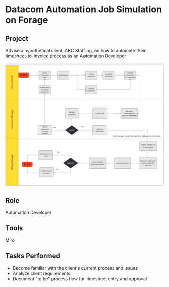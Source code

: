 # Datacom Automation Job Simulation on Forage 

## Project
Advise a hypothetical client, ABC Staffing, on how to automate their timesheet-to-invoice process as an Automation Developer

![Process Flow](https://github.com/Sarah269/bug-free-eureka/blob/main/DatacomAutomation/Datacom_Processflow.jpg)

## Role
Automation Developer

## Tools
Miro

## Tasks Performed
* Become familiar with the client's current process and issues
* Analyze client requirements
* Document "to be" process flow for timesheet entry and approval

  




